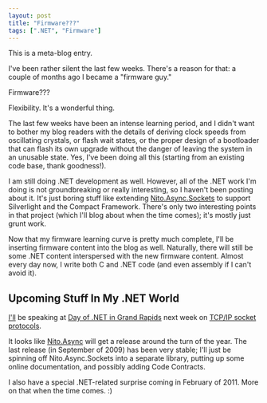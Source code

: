 ```yaml
---
layout: post
title: "Firmware???"
tags: [".NET", "Firmware"]
---
```



This is a meta-blog entry.





I've been rather silent the last few weeks. There's a reason for that: a couple of months ago I became a "firmware guy."





Firmware???





Flexibility. It's a wonderful thing.





The last few weeks have been an intense learning period, and I didn't want to bother my blog readers with the details of deriving clock speeds from oscillating crystals, or flash wait states, or the proper design of a bootloader that can flash its own upgrade without the danger of leaving the system in an unusable state. Yes, I've been doing all this (starting from an existing code base, thank goodness!).





I am still doing .NET development as well. However, all of the .NET work I'm doing is not groundbreaking or really interesting, so I haven't been posting about it. It's just boring stuff like extending [Nito.Async.Sockets](http://nitoasync.codeplex.com/) to support Silverlight and the Compact Framework. There's only two interesting points in that project (which I'll blog about when the time comes); it's mostly just grunt work.





Now that my firmware learning curve is pretty much complete, I'll be inserting firmware content into the blog as well. Naturally, there will still be some .NET content interspersed with the new firmware content. Almost every day now, I write both C and .NET code (and even assembly if I can't avoid it).



## Upcoming Stuff In My .NET World



[I'll](http://www.dayofdotnet.org/GrandRapids/Fall2010/Speakers.aspx#17) be speaking at [Day of .NET in Grand Rapids](http://www.dayofdotnet.org/GrandRapids/Fall2010/default.aspx) next week on [TCP/IP socket protocols](http://www.dayofdotnet.org/GrandRapids/Fall2010/Sessions.aspx#18).





It looks like [Nito.Async](http://nitoasync.codeplex.com/) will get a release around the turn of the year. The last release (in September of 2009) has been very stable; I'll just be spinning off Nito.Async.Sockets into a separate library, putting up some online documentation, and possibly adding Code Contracts.





I also have a special .NET-related surprise coming in February of 2011. More on that when the time comes. :)

